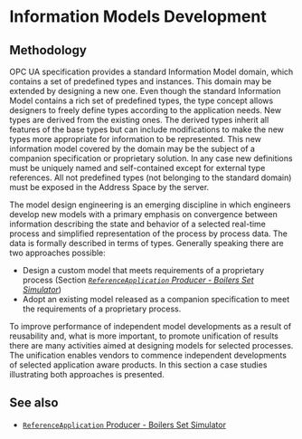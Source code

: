 # Information Models Development

## Methodology

OPC UA specification provides a standard Information Model domain, which contains a set of predefined types and instances. This domain may be extended by designing a new one. Even though the standard Information Model contains a rich set of predefined types, the type concept allows designers to freely define types according to the application needs. New types are derived from the existing ones. The derived types inherit all features of the base types but can include modifications to make the new types more appropriate for information to be represented. This new information model covered by the domain may be the subject of a companion specification or proprietary solution. In any case new definitions must be uniquely named and self-contained except for external type references. All not predefined types (not belonging to the standard domain) must be exposed in the Address Space by the server.

The model design engineering is an emerging discipline in which engineers develop new models with a primary emphasis on convergence between information describing the state and behavior of a selected real-time process and simplified representation of the process by process data. The data is formally described in terms of types. Generally speaking there are two approaches possible:

- Design a custom model that meets requirements of a proprietary process (Section [*`ReferenceApplication` Producer - Boilers Set Simulator*][BlrsStSmultr])
- Adopt an existing model released as a companion specification to meet the requirements of a proprietary process.

To improve performance of independent model developments as a result of reusability and, what is more important, to promote unification of results there are many activities aimed at designing models for selected processes. The unification enables vendors to commence independent developments of selected application aware products. In this section a case studies illustrating both approaches is presented.

## See also

- [`ReferenceApplication` Producer - Boilers Set Simulator][BlrsStSmultr]

[BlrsStSmultr]:../Networking/Simulator.Boiler/README.md
